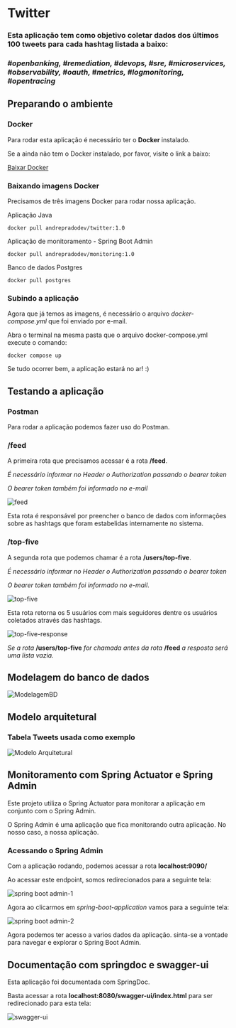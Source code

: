# Twitter

### Esta aplicação tem como objetivo coletar dados dos últimos 100 tweets para cada hashtag listada a baixo:
### *#openbanking, #remediation, #devops, #sre, #microservices, #observability, #oauth, #metrics, #logmonitoring, #opentracing*

## Preparando o ambiente
### Docker
Para rodar esta aplicação é necessário ter o **Docker** instalado.

Se a ainda não tem o Docker instalado, por favor, visite o link a baixo:

[Baixar Docker](https://docs.docker.com/get-docker/)

### Baixando imagens Docker
Precisamos de três imagens Docker para rodar nossa aplicação.

Aplicação Java
```
docker pull andrepradodev/twitter:1.0
```

Aplicação de monitoramento - Spring Boot Admin
```
docker pull andrepradodev/monitoring:1.0
```

Banco de dados Postgres
```
docker pull postgres
```

### Subindo a aplicação

Agora que já temos as imagens, é necessário o arquivo *docker-compose.yml* que foi enviado por e-mail.

Abra o terminal na mesma pasta que o arquivo docker-compose.yml execute o comando:

```
docker compose up
```

Se tudo ocorrer bem, a aplicação estará no ar! :)

## Testando a aplicação

### Postman

Para rodar a aplicação podemos fazer uso do Postman.

### /feed

A primeira rota que precisamos acessar é a rota **/feed**.

*É necessário informar no Header o Authorization passando o bearer token*

*O bearer token também foi informado no e-mail*

![feed](https://user-images.githubusercontent.com/49701005/159703051-c6a23f14-27a6-4e6e-8b2a-b5fe04d1f3b8.PNG)

Esta rota é responsável por preencher o banco de dados com informações sobre as hashtags que foram estabelidas internamente no sistema.

### /top-five

A segunda rota que podemos chamar é a rota **/users/top-five**.

*É necessário informar no Header o Authorization passando o bearer token*

*O bearer token também foi informado no e-mail*.

![top-five](https://user-images.githubusercontent.com/49701005/159705337-42fe5aa8-5159-4d54-bc9d-6760cc95822b.PNG)

Esta rota retorna os 5 usuários com mais seguidores dentre os usuários coletados através das hashtags.

![top-five-response](https://user-images.githubusercontent.com/49701005/159816195-c22e8315-b04d-4ac0-a491-c0034bf48995.PNG)

*Se a rota* **/users/top-five** *for chamada antes da rota* **/feed** *a resposta será uma lista vazia.*

## Modelagem do banco de dados

![ModelagemBD](https://user-images.githubusercontent.com/49701005/159817896-6ffcd48e-d743-4be8-bc49-a44d0f7028fc.png)

## Modelo arquitetural
### Tabela Tweets usada como exemplo

![Modelo Arquitetural](https://user-images.githubusercontent.com/49701005/159818892-e7bafbbc-3e8b-4fba-bcd4-e52af4cb7782.png)


## Monitoramento com Spring Actuator e Spring Admin

Este projeto utiliza o Spring Actuator para monitorar a aplicação em conjunto com o Spring Admin.

O Spring Admin é uma aplicação que fica monitorando outra aplicação. No nosso caso, a nossa aplicação.

### Acessando o Spring Admin

Com a aplicação rodando, podemos acessar a rota **localhost:9090/**

Ao acessar este endpoint, somos redirecionados para a seguinte tela:

![spring boot admin-1](https://user-images.githubusercontent.com/49701005/159914896-e2d9dbc9-0f1f-425c-a80f-5eff42782d06.PNG)

Agora ao clicarmos em *spring-boot-application* vamos para a seguinte tela:

![spring boot admin-2](https://user-images.githubusercontent.com/49701005/159915166-b93d2e0a-9630-446c-996a-049d186b838b.PNG)

Agora podemos ter acesso a varios dados da aplicação. sinta-se a vontade para navegar e explorar o Spring Boot Admin.

## Documentação com springdoc e swagger-ui

Esta aplicação foi documentada com SpringDoc.

Basta acessar a rota **localhost:8080/swagger-ui/index.html** para ser redirecionado para esta tela:

![swagger-ui](https://user-images.githubusercontent.com/49701005/159915701-c8769f20-e2f3-434e-8a2b-243dd2ad701e.PNG)
